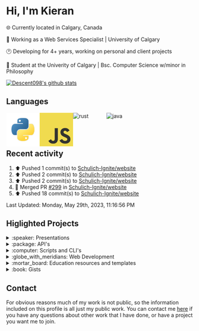 # Hi, I'm Kieran
 
:globe_with_meridians: Currently located in Calgary, Canada

:office: Working as a Web Services Specialist | University of Calgary

:clock1: Developing for 4+ years, working on personal and client projects
 
:school: Student at the Univerity of Calgary | Bsc. Computer Science w/minor in Philosophy

[![Descent098's github stats](https://github-readme-stats.vercel.app/api?username=descent098&layout=compact&show_icons=true&hide=stars&count_private=true&hide_title=true)](https://github.com/descent098)

## Languages

<a href="https://github.com/Descent098?tab=repositories&q=&type=&language=python" ><img align="left" src="https://raw.githubusercontent.com/github/explore/80688e429a7d4ef2fca1e82350fe8e3517d3494d/topics/python/python.png" width="90px" height="90px" alt="Python"></a>

<a href="https://github.com/Descent098?tab=repositories&q=&type=&language=javascript" ><img align="left" src="https://raw.githubusercontent.com/github/explore/80688e429a7d4ef2fca1e82350fe8e3517d3494d/topics/javascript/javascript.png" width="90px" height="90px" alt="javascript"></a>

<a href="https://github.com/Descent098?tab=repositories&q=&type=&language=rust" ><img align="left" src="https://upload.wikimedia.org/wikipedia/commons/0/0f/Original_Ferris.svg" width="90px" height="90px" alt="rust"></a>

<a href="https://github.com/Descent098?tab=repositories&q=&type=&language=java" ><img align="left" src="https://its.inside.tru.ca/files/2013/02/java.png" width="90px" height="90px" alt="java"></a>

<br>
</br>
<br>
</br>

## Recent activity

<!--RECENT_ACTIVITY:start-->
1. ⬆️ Pushed 1 commit(s) to [Schulich-Ignite/website](https://github.com/Schulich-Ignite/website)
2. ⬆️ Pushed 2 commit(s) to [Schulich-Ignite/website](https://github.com/Schulich-Ignite/website)
3. ⬆️ Pushed 2 commit(s) to [Schulich-Ignite/website](https://github.com/Schulich-Ignite/website)
4. 🎉 Merged PR [#299](https://github.com/Schulich-Ignite/website/pull/299) in [Schulich-Ignite/website](https://github.com/Schulich-Ignite/website)
5. ⬆️ Pushed 18 commit(s) to [Schulich-Ignite/website](https://github.com/Schulich-Ignite/website)
<!--RECENT_ACTIVITY:end-->

<!--RECENT_ACTIVITY:last_update-->
Last Updated: Monday, May 29th, 2023, 11:16:56 PM
<!--RECENT_ACTIVITY:last_update_end-->

<!-- TODO: Add contact section here -->

## Higlighted Projects

<details>
 <summary>:speaker: Presentations</summary>
 
 <a href="https://kieranwood.ca/basic-web-technologies">
   <img alt-"basic-web-technologies" src="https://github-readme-stats.vercel.app/api/pin/?username=descent098&repo=basic-web-technologies">
 </a>
 
  <a href="https://kieranwood.ca/basic-networking-infastructure">
   <img alt-"basic-networking-infastructure" src="https://github-readme-stats.vercel.app/api/pin/?username=descent098&repo=basic-networking-infastructure">
 </a>
 
  <a href="https://kieranwood.ca/terminal-basics">
   <img alt-"terminal Basics" src="https://github-readme-stats.vercel.app/api/pin/?username=descent098&repo=terminal-basics">
 </a>
 
  <a href="https://kieranwood.ca/static-site-generators">
   <img alt-"static-site-generators" src="https://github-readme-stats.vercel.app/api/pin/?username=descent098&repo=static-site-generators">
 </a>
 
  <a href="https://kieranwood.ca/ci-cd-basics">
   <img alt-"static-site-generators" src="https://github-readme-stats.vercel.app/api/pin/?username=descent098&repo=ci-cd-basics">
 </a>
 
 <a href="https://kieranwood.ca/static-site-hosting">
   <img alt-"static-site-hosting" src="https://github-readme-stats.vercel.app/api/pin/?username=descent098&repo=static-site-hosting">
 </a>

  <a href="https://kieranwood.ca/ezprez-example">
   <img alt-"ezprez-example" src="https://github-readme-stats.vercel.app/api/pin/?username=descent098&repo=ezprez-example">
 </a>

</details>

<details>
 <summary>:package: API's</summary>
 <a href="https://kieranwood.ca/sdu">
   <img alt-"sdu" src="https://github-readme-stats.vercel.app/api/pin/?username=descent098&repo=sdu">
 </a>
 <a href="https://github.com/Descent098/spark">
   <img alt-"spark" src="https://github-readme-stats.vercel.app/api/pin/?username=descent098&repo=spark">
 </a>
 <a href="https://kieranwood.ca/ezspreadsheet">
   <img alt-"ezexcel" src="https://github-readme-stats.vercel.app/api/pin/?username=descent098&repo=ezspreadsheet">
 </a>
 <a href="https://kieranwood.ca/ezprez">
   <img alt-"ezprez" src="https://github-readme-stats.vercel.app/api/pin/?username=descent098&repo=ezprez">
 </a>
 <a href="https://kieranwood.ca/ezshortcut">
   <img alt-"ezshortcut" src="https://github-readme-stats.vercel.app/api/pin/?username=descent098&repo=ezshortcut">
 </a>
  <a href="https://github.com/descent098/pystall">
   <img alt-"pystall" src="https://github-readme-stats.vercel.app/api/pin/?username=descent098&repo=pystall">
 </a>
 <a href="https://github.com/descent098/sws">
   <img alt-"sws" src="https://github-readme-stats.vercel.app/api/pin/?username=descent098&repo=sws">
 </a>
  <a href="https://kieranwood.ca/ezcv">
   <img alt-"ezprez" src="https://github-readme-stats.vercel.app/api/pin/?username=descent098&repo=ezcv">
 </a>
</details>

<details>
 <summary>:computer: Scripts and CLI's</summary>
 <a href="https://github.com/descent098/sws">
   <img alt-"sws" src="https://github-readme-stats.vercel.app/api/pin/?username=descent098&repo=sws">
 </a>
 <a href="https://github.com/descent098/pystall">
   <img alt-"pystall" src="https://github-readme-stats.vercel.app/api/pin/?username=descent098&repo=pystall">
 </a>
 <a href="https://github.com/descent098/ahd">
   <img alt-"ahd" src="https://github-readme-stats.vercel.app/api/pin/?username=descent098&repo=ahd">
 </a>
 <a href="https://github.com/descent098/otp_emoji">
   <img alt-"otp_emoji" src="https://github-readme-stats.vercel.app/api/pin/?username=descent098&repo=otp_emoji">
 </a>
 <a href="https://github.com/couldbejake/spotify2mp3">
   <img alt-"sws" src="https://github-readme-stats.vercel.app/api/pin/?username=descent098&repo=spotify2mp3">
 </a>
  <a href="https://github.com/descent098/installation-script">
   <img alt-"installation-script" src="https://github-readme-stats.vercel.app/api/pin/?username=descent098&repo=installation-script">
 </a>
</details>

<details>
 <summary>:globe_with_meridians: Web Development</summary>



   <a href="https://kieranwood.ca/ezprez">
   <img alt-"ezprez" src="https://github-readme-stats.vercel.app/api/pin/?username=descent098&repo=ezprez">
 </a>
  <a href="https://kieranwood.ca/ezcv">
   <img alt-"ezcv" src="https://github-readme-stats.vercel.app/api/pin/?username=descent098&repo=ezcv">
 </a>
   <a href="https://github.com/Schulich-ignite/website">
   <img alt-"Schulich ignite site" src="https://github-readme-stats.vercel.app/api/pin/?username=Schulich-ignite&repo=website">
 </a>
  <a href="https://github.com/QU-UP/ezcv-themes">
   <img alt-"ezcv-themes" src="https://github-readme-stats.vercel.app/api/pin/?username=QU-UP&repo=ezcv-themes">
 </a>
   <a href="https://kieranwood.ca/profilicity">
   <img alt-"profilicity" src="https://github-readme-stats.vercel.app/api/pin/?username=descent098&repo=profilicity">
 </a>
  <a href="https://kieranwood.ca/Coder">
   <img alt-"Coder!" src="https://github-readme-stats.vercel.app/api/pin/?username=descent098&repo=Coder">
 </a>
 
  <a href="https://kieranwood.ca/serket">
   <img alt-"serket" src="https://github-readme-stats.vercel.app/api/pin/?username=descent098&repo=serket">
 </a>
 
 <a href="https://kieranwood.ca/glass-portfolio">
   <img alt-"glass-portfolio" src="https://github-readme-stats.vercel.app/api/pin/?username=descent098&repo=glass-portfolio">
 </a>

 
 <a href="https://github.com/Descent098/bored">
   <img alt-"bored" src="https://github-readme-stats.vercel.app/api/pin/?username=descent098&repo=bored">
 </a> 
 
  <a href="https://github.com/Descent098/ignite-site-2019">
   <img alt-"Schulich Ignite" src="https://github-readme-stats.vercel.app/api/pin/?username=Descent098&repo=ignite-site-2019">
 </a>
 <a href="https://github.com/descent098/ideas-plz">
   <img alt-"ideas-plz" src="https://github-readme-stats.vercel.app/api/pin/?username=descent098&repo=ideas-plz">
 </a>
 <a href="https://github.com/descent098/slack-connect-4-bot">
   <img alt-"slack-connect-4-bot" src="https://github-readme-stats.vercel.app/api/pin/?username=descent098&repo=slack-connect-4-bot">
 </a>
 <a href="https://github.com/descent098/markdown-writer">
   <img alt-"markdown-writer" src="https://github-readme-stats.vercel.app/api/pin/?username=descent098&repo=markdown-writer">
 </a>
   <a href="https://github.com/Descent098/ezcv-frontend">
   <img alt-"ezcv-frontend" src="https://github-readme-stats.vercel.app/api/pin/?username=descent098&repo=ezcv-frontend">
 </a>
 

 
</details>

<details>
  <summary>:mortar_board: Education resources and templates</summary>

 <a href="https://github.com/descent098/simple-otp">
   <img alt-"simple-otp" src="https://github-readme-stats.vercel.app/api/pin/?username=descent098&repo=simple-otp">
 </a>
 <a href="https://github.com/descent098/Diffie-Hellman">
   <img alt-"Diffie-Hellman" src="https://github-readme-stats.vercel.app/api/pin/?username=descent098&repo=Diffie-Hellman">
 </a>
 <a href="https://github.com/descent098/Flask-Heroku">
   <img alt-"Flask-Heroku" src="https://github-readme-stats.vercel.app/api/pin/?username=descent098&repo=Flask-Heroku">
 </a>
 <a href="https://github.com/descent098/projects-experiments">
   <img alt-"projects-experiments" src="https://github-readme-stats.vercel.app/api/pin/?username=descent098&repo=projects-experiments">
 </a>
 <a href="https://github.com/canadian-coding/python-package-template">
   <img alt-"python-package-template" src="https://github-readme-stats.vercel.app/api/pin/?username=canadian-coding&repo=python-package-template">
 </a>
 <a href="https://github.com/canadian-coding/posts">
   <img alt-"posts" src="https://github-readme-stats.vercel.app/api/pin/?username=canadian-coding&repo=posts">
 </a>
  <a href="https://github.com/Descent098/spark">
   <img alt-"spark" src="https://github-readme-stats.vercel.app/api/pin/?username=descent098&repo=spark">
 </a>
 
<a href="https://github.com/Descent098/web-comissioner-training">
   <img alt-"web-comissioner-training" src="https://github-readme-stats.vercel.app/api/pin/?username=descent098&repo=web-comissioner-training">
 </a>
 
 <a href="https://github.com/Descent098/ezcv-http">
   <img alt-"ezcv-http" src="https://github-readme-stats.vercel.app/api/pin/?username=descent098&repo=ezcv-http">
 </a>
   <a href="https://kieranwood.ca/serket">
   <img alt-"serket" src="https://github-readme-stats.vercel.app/api/pin/?username=descent098&repo=serket">
 </a>
</details>


<details>
 <summary>:book: Gists </summary>
 
 <a href="https://gist.github.com/Descent098/dae85d0235acce5322bf1277d1372a7e"> Word Similarity in python </a>
 

 <a href="https://gist.github.com/Descent098/783f68e1e3943e8796a3aaf8a14f8013">Sockets </a>
 
 
 <a href="https://gist.github.com/Descent098/526a4e65ed580b75e2867eee95797479"> Native windows shortcuts </a> 
 
 <a href="https://gist.github.com/Descent098/ab3bc88425c71e36f3583d916b9ee2b9"> Operating system basics </a>
 
</details>

## Contact

For obvious reasons much of my work is not public, so the information included on this profile is all just my public work. You can contact me [here](https://kieranwood.ca#contact) if you have any questions about other work that I have done, or have a project you want me to join.



